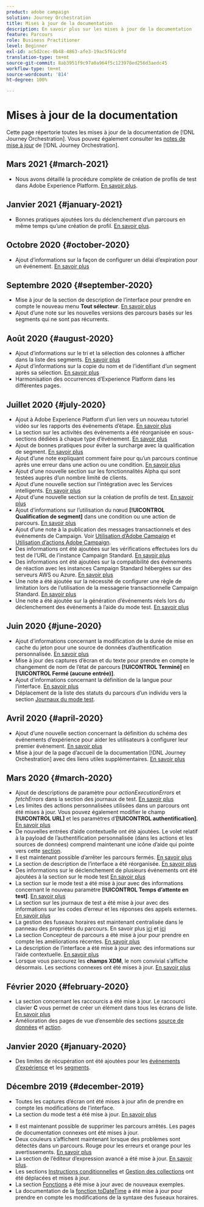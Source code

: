 ```yaml
---
product: adobe campaign
solution: Journey Orchestration
title: Mises à jour de la documentation
description: En savoir plus sur les mises à jour de la documentation
feature: Parcours
role: Business Practitioner
level: Beginner
exl-id: ac5d2cec-0b48-4863-afe3-19ac5f61c9fd
translation-type: tm+mt
source-git-commit: 8ab3951f9c97a0a964f5c123978ed256d3aedc45
workflow-type: tm+mt
source-wordcount: '814'
ht-degree: 100%

---
```


# Mises à jour de la documentation

Cette page répertorie toutes les mises à jour de la documentation de [!DNL Journey Orchestration].
Vous pouvez également consulter les [notes de mise à jour](../release-notes/release-notes.md) de [!DNL Journey Orchestration].

## Mars 2021 {#march-2021}

* Nous avons détaillé la procédure complète de création de profils de test dans Adobe Experience Platform. [En savoir plus](../building-journeys/creating-test-profiles.md).

## Janvier 2021 {#january-2021}

* Bonnes pratiques ajoutées lors du déclenchement d’un parcours en même temps qu’une création de profil. [En savoir plus](../about/limitations.md#journeys-limitation-profile-creation).

## Octobre 2020 {#october-2020}

* Ajout d’informations sur la façon de configurer un délai d’expiration pour un événement. [En savoir plus](../building-journeys/event-activities.md#listening-to-events-during-a-specific-time)

## Septembre 2020 {#september-2020}

* Mise à jour de la section de description de l’interface pour prendre en compte le nouveau menu **Tout sélecteur**. [En savoir plus](../about/user-interface.md)
* Ajout d’une note sur les nouvelles versions des parcours basés sur les segments qui ne sont pas récurrents.

## Août 2020 {#august-2020}

* Ajout d’informations sur le tri et la sélection des colonnes à afficher dans la liste des segments. [En savoir plus](../building-journeys/segment-qualification-events.md)
* Ajout d’informations sur la copie du nom et de l’identifiant d’un segment après sa sélection. [En savoir plus](../building-journeys/segment-qualification-events.md)
* Harmonisation des occurrences d’Experience Platform dans les différentes pages.

## Juillet 2020 {#july-2020}

* Ajout à Adobe Experience Platform d’un lien vers un nouveau tutoriel vidéo sur les rapports des événements d’étape. [En savoir plus](../building-journeys/sharing-overview.md)
* La section sur les activités des événements a été réorganisée en sous-sections dédiées à chaque type d’événement. [En savoir plus](../building-journeys/event-activities.md)
* Ajout de bonnes pratiques pour éviter la surcharge avec la qualification de segment. [En savoir plus](../building-journeys/segment-qualification-events.md#speed-segment-qualification)
* Ajout d’une note expliquant comment faire pour qu’un parcours continue après une erreur dans une action ou une condition. [En savoir plus](../about/troubleshooting.md#section_h3q_kqk_fhb)
* Ajout d’une nouvelle section sur les fonctionnalités Alpha qui sont testées auprès d’un nombre limité de clients.
* Ajout d’une nouvelle section sur l’intégration avec les Services intelligents. [En savoir plus](../ai-services/ai-services-overview.md)
* Ajout d’une nouvelle section sur la création de profils de test. [En savoir plus](../building-journeys/testing-the-journey.md)
* Ajout d’informations sur l’utilisation du nœud **[!UICONTROL Qualification de segment]** dans une condition ou une action de parcours. [En savoir plus](../building-journeys/segment-qualification-events.md)
* Ajout d’une note à la publication des messages transactionnels et des événements de Campaign. Voir [Utilisation d’Adobe Campaign](../action/working-with-adobe-campaign.md) et [Utilisation d’actions Adobe Campaign](../building-journeys/using-adobe-campaign-actions.md).
* Des informations ont été ajoutées sur les vérifications effectuées lors du test de l’URL de l’instance Campaign Standard. [En savoir plus](../action/working-with-adobe-campaign.md)
* Des informations ont été ajoutées sur la compatibilité des événements de réaction avec les instances Campaign Standard hébergées sur des serveurs AWS ou Azure. [En savoir plus](../building-journeys/reaction-events.md)
* Une note a été ajoutée sur la nécessité de configurer une règle de limitation lors de l’utilisation de la messagerie transactionnelle Campaign Standard. [En savoir plus](../action/working-with-adobe-campaign.md)
* Une note a été ajoutée sur la génération d’événements réels lors du déclenchement des événements à l’aide du mode test. [En savoir plus](../building-journeys/testing-the-journey.md#firing_events)

## Juin 2020 {#june-2020}

* Ajout d’informations concernant la modification de la durée de mise en cache du jeton pour une source de données d’authentification personnalisée. [En savoir plus](../datasource/external-data-sources.md#section_wjp_nl5_nhb)
* Mise à jour des captures d’écran et du texte pour prendre en compte le changement de nom de l’état de parcours **[!UICONTROL Terminé]** en **[!UICONTROL Fermé (aucune entrée)]**.
* Ajout d’informations concernant la définition de la langue pour l’interface. [En savoir plus](../about/user-interface.md)
* Déplacement de la liste des statuts du parcours d’un individu vers la section [Journaux du mode test](../building-journeys/testing-the-journey.md#viewing_logs).

## Avril 2020 {#april-2020}

* Ajout d’une nouvelle section concernant la définition du schéma des événements d’expérience pour aider les utilisateurs à configurer leur premier événement. [En savoir plus](../event/experience-event-schema.md)
* Mise à jour de la page d’accueil de la documentation [!DNL Journey Orchestration] avec des liens utiles supplémentaires. [En savoir plus](../../journey-orchestration-home.md)

## Mars 2020 {#march-2020}

* Ajout de descriptions de paramètre pour _actionExecutionErrors_ et _fetchErrors_ dans la section des journaux de test. [En savoir plus](../building-journeys/testing-the-journey.md#viewing_logs)
* Les limites des actions personnalisées utilisées dans un parcours ont été mises à jour. Vous pouvez également modifier le champ **[!UICONTROL URL]** et les paramètres d’**[!UICONTROL authentification]**. [En savoir plus](../action/about-custom-action-configuration.md)
* De nouvelles entrées d’aide contextuelle ont été ajoutées. Le volet relatif à la payload de l’authentification personnalisée (dans les actions et les sources de données) comprend maintenant une icône d’aide qui pointe vers cette [section](../datasource/external-data-sources.md#section_wjp_nl5_nhb).
* Il est maintenant possible d’arrêter les parcours fermés. [En savoir plus](../building-journeys/using-the-journey-designer.md)
* La section de description de l’interface a été réorganisée. [En savoir plus](../about/user-interface.md)
* Des informations sur le déclenchement de plusieurs événements ont été ajoutées à la section sur le mode test [En savoir plus](../building-journeys/testing-the-journey.md#firing_events)
* La section sur le mode test a été mise à jour avec des informations concernant le nouveau paramètre **[!UICONTROL Temps d’attente en test]**. [En savoir plus](../building-journeys/testing-the-journey.md)
* La section sur les journaux de test a été mise à jour avec des informations sur les codes d’erreur et les réponses des appels externes. [En savoir plus](../building-journeys/testing-the-journey.md#viewing_logs)
* La gestion des fuseaux horaires est maintenant centralisée dans le panneau des propriétés du parcours. En savoir plus [ici](../building-journeys/changing-properties.md#timezone) et [ici](../building-journeys/timezone-management.md)
* La section Concepteur de parcours a été mise à jour pour prendre en compte les améliorations récentes. [En savoir plus](../building-journeys/using-the-journey-designer.md)
* La description de l’interface a été mise à jour avec des informations sur l’aide contextuelle. [En savoir plus](../about/user-interface.md#section_ksq_zr1_ffb)
* Lorsque vous parcourez les **champs XDM**, le nom convivial s’affiche désormais. Les sections connexes ont été mises à jour. [En savoir plus](../about/user-interface.md#friendly-names-display)

## Février 2020 {#february-2020}

* La section concernant les raccourcis a été mise à jour. Le raccourci clavier **C** vous permet de créer un élément dans tous les écrans de liste. [En savoir plus](../about/user-interface.md#section_ksq_zr1_ffb)
* Amélioration des pages de vue d’ensemble des sections [source de données](../datasource/about-data-sources.md) et [action](../action/action.md).

## Janvier 2020 {#january-2020}

* Des limites de récupération ont été ajoutées pour les [événements d’expérience](../datasource/adobe-experience-platform-data-source.md) et les [segments](../functions/functioninsegment.md).

<!--* The [getBestSendTime documentation](../functions/functiongetbestsendtime.md) has been updated.-->

## Décembre 2019 {#december-2019}

* Toutes les captures d’écran ont été mises à jour afin de prendre en compte les modifications de l’interface.
* La section du mode test a été mise à jour. [En savoir plus](../building-journeys/testing-the-journey.md)
<!--* A warning has been added in the [email send time optimization](../building-journeys/wait-activity.md) and [predictive fatigue scores](../ai-services/leveraging-fatigue-scores.md) sections. These capabilities are only available to customers who use the [Adobe Experience Platform Data Connector](https://docs.adobe.com/content/help/en/campaign-standard/using/developing/mapping-campaign-and-aep-data/aep-about-data-connector.html).-->
* Il est maintenant possible de supprimer les parcours arrêtés. Les pages de documentation connexes ont été mises à jour.
* Deux couleurs s’affichent maintenant lorsque des problèmes sont détectés dans un parcours. Rouge pour les erreurs et orange pour les avertissements. [En savoir plus](../about/troubleshooting.md)
* La section de l’éditeur d’expression avancé a été mise à jour. [En savoir plus](../expression/expressionadvanced.md).
* Les sections [Instructions conditionnelles](../expression/conditional-instruction.md) et [Gestion des collections](../expression/collection-management-functions.md) ont été déplacées et mises à jour.
* La section [Fonctions](../expression/functions.md) a été mise à jour avec de nouveaux exemples.
* La documentation de la [fonction toDateTime](../functions/functiontodatetime.md) a été mise à jour pour prendre en compte les modifications de la syntaxe des fuseaux horaires.
